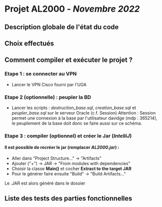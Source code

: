 # Projet AL2000 - *Novembre 2022*
## Description globale de l'état du code

## Choix effectués

## Comment compiler et exécuter le projet ?
### Etape 1 : se connecter au VPN
- Lancer le VPN Cisco fourni par l'UGA
### Etape 2 (optionnelle) : peupler la BD
- Lancer les scripts : *destruction_base.sql*, *creation_base.sql* et *peupler_base.sql* sur le serveur Oracle (c.f. Session)
Attention : Session permet une connexion à la base par l'utilisateur davidge (mdp : 365214), le peuplement de la base doit donc se faire aussi sur ce schéma.
### Etape 3 : compiler (optionnel) et créer le Jar (*IntelliJ*)
#### Il est possible de recréer le jar (remplacer *AL2000.jar*) :
* Aller dans "Project Structure..." -> "Artifacts"
* Ajouter ("+") -> JAR -> "From modules with dependencies"
* Choisir la classe **Main()** et cocher **Extract to the target JAR**
* Pour le générer faire ensuite "Build" -> "Build Artifacts..."

Le .JAR est alors généré dans le dossier

## Liste des tests des parties fonctionnelles
